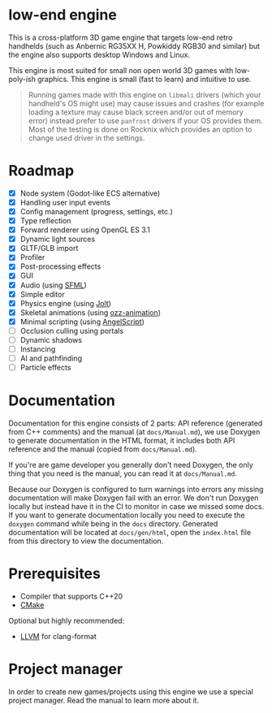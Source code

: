 # low-end engine

This is a cross-platform 3D game engine that targets low-end retro handhelds (such as Anbernic RG35XX H, Powkiddy RGB30 and similar) but the engine also supports desktop Windows and Linux. 

This engine is most suited for small non open world 3D games with low-poly-ish graphics. This engine is small (fast to learn) and intuitive to use.

> Running games made with this engine on `libmali` drivers (which your handheld's OS might use) may cause issues and crashes (for example loading a texture may cause black screen and/or out of memory error) instead prefer to use `panfrost` drivers if your OS provides them. Most of the testing is done on Rocknix which provides an option to change used driver in the settings.

# Roadmap

- [X] Node system (Godot-like ECS alternative)
- [X] Handling user input events
- [X] Config management (progress, settings, etc.)
- [X] Type reflection
- [X] Forward renderer using OpenGL ES 3.1
- [X] Dynamic light sources
- [X] GLTF/GLB import
- [X] Profiler
- [X] Post-processing effects
- [X] GUI
- [X] Audio (using [SFML](https://github.com/SFML/SFML))
- [X] Simple editor
- [X] Physics engine (using [Jolt](https://github.com/jrouwe/JoltPhysics))
- [X] Skeletal animations (using [ozz-animation](https://github.com/guillaumeblanc/ozz-animation/))
- [X] Minimal scripting (using [AngelScript](https://github.com/anjo76/angelscript))
- [ ] Occlusion culling using portals
- [ ] Dynamic shadows
- [ ] Instancing
- [ ] AI and pathfinding
- [ ] Particle effects

# Documentation

Documentation for this engine consists of 2 parts: API reference (generated from C++ comments) and the manual (at `docs/Manual.md`), we use Doxygen to generate documentation in the HTML format, it includes both API reference and the manual (copied from `docs/Manual.md`).

If you're are game developer you generally don't need Doxygen, the only thing that you need is the manual, you can read it at `docs/Manual.md`.

Because our Doxygen is configured to turn warnings into errors any missing documentation will make Doxygen fail with an error. We don't run Doxygen locally but instead have it in the CI to monitor in case we missed some docs. If you want to generate documentation locally you need to execute the `doxygen` command while being in the `docs` directory. Generated documentation will be located at `docs/gen/html`, open the `index.html` file from this directory to view the documentation.

# Prerequisites

- Compiler that supports C++20
- [CMake](https://cmake.org/download/)

Optional but highly recommended:
- [LLVM](https://github.com/llvm/llvm-project/releases/latest) for clang-format

# Project manager

In order to create new games/projects using this engine we use a special project manager. Read the manual to learn more about it.
